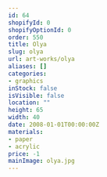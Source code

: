 ```yaml
---
id: 64
shopifyId: 0
shopifyOptionId: 0
order: 550
title: Olya
slug: olya
url: art-works/olya
aliases: []
categories:
- graphics
inStock: false
isVisible: false
location: ""
height: 65
width: 40
date: 2008-01-01T00:00:00Z
materials:
- paper
- acrylic
price: -1
mainImage: olya.jpg
---
```

